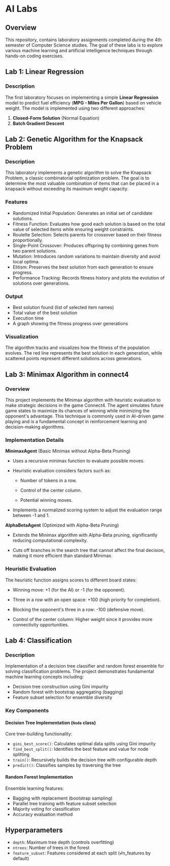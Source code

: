 # AI Labs

## Overview
This repository, contains laboratory assignments completed during the 4th semester of Computer Science studies. The goal of these labs is to explore various machine learning and artificial intelligence techniques through hands-on coding exercises.

## Lab 1: Linear Regression
### Description
The first laboratory focuses on implementing a simple **Linear Regression** model to predict fuel efficiency (**MPG - Miles Per Gallon**) based on vehicle weight. The model is implemented using two different approaches:
1. **Closed-Form Solution** (Normal Equation)
2. **Batch Gradient Descent**

## Lab 2: Genetic Algorithm for the Knapsack Problem  
### Description
This laboratory implements a genetic algorithm to solve the Knapsack Problem, a classic combinatorial optimization problem. The goal is to determine the most valuable combination of items that can be placed in a knapsack without exceeding its maximum weight capacity.  

### Features

- Randomized Initial Population: Generates an initial set of candidate solutions.
- Fitness Function: Evaluates how good each solution is based on the total value of selected items while ensuring weight constraints.
- Roulette Selection: Selects parents for crossover based on their fitness proportionally.
- Single-Point Crossover: Produces offspring by combining genes from two parent solutions.
- Mutation: Introduces random variations to maintain diversity and avoid local optima.
- Elitism: Preserves the best solution from each generation to ensure progress.
- Performance Tracking: Records fitness history and plots the evolution of solutions over generations.
   
### Output

- Best solution found (list of selected item names)
- Total value of the best solution
- Execution time
- A graph showing the fitness progress over generations

### Visualization

The algorithm tracks and visualizes how the fitness of the population evolves. The red line represents the best solution in each generation, while scattered points represent different solutions across generations.


## Lab 3: Minimax Algorithm in connect4
### Overview
This project implements the Minimax algorithm with heuristic evaluation to make strategic decisions in the game Connect4. The agent simulates future game states to maximize its chances of winning while minimizing the opponent's advantage. This technique is commonly used in AI-driven game playing and is a fundamental concept in reinforcement learning and decision-making algorithms.

### Implementation Details
**MinimaxAgent** (Basic Minimax without Alpha-Beta Pruning)
- Uses a recursive minimax function to evaluate possible moves.

- Heuristic evaluation considers factors such as:

   - Number of tokens in a row.

   - Control of the center column.

   - Potential winning moves.

- Implements a normalized scoring system to adjust the evaluation range between -1 and 1.

**AlphaBetaAgent** (Optimized with Alpha-Beta Pruning)
- Extends the Minimax algorithm with Alpha-Beta pruning, significantly reducing computational complexity.

- Cuts off branches in the search tree that cannot affect the final decision, making it more efficient than standard Minimax.

### Heuristic Evaluation
The heuristic function assigns scores to different board states:

- Winning move: +1 (for the AI) or -1 (for the opponent).

- Three in a row with an open space: +100 (high priority for completion).

- Blocking the opponent's three in a row: -100 (defensive move).

- Control of the center column: Higher weight since it provides more connectivity opportunities.

## Lab 4: Classification

### Description
Implementation of a decision tree classifier and random forest ensemble for solving classification problems. The project demonstrates fundamental machine learning concepts including:
- Decision tree construction using Gini impurity
- Random forest with bootstrap aggregating (bagging)
- Feature subset selection for ensemble diversity

### Key Components

#### Decision Tree Implementation (`Node` class)
Core tree-building functionality:
- `gini_best_score()`: Calculates optimal data splits using Gini impurity
- `find_best_split()`: Identifies the best feature and value for node splitting
- `train()`: Recursively builds the decision tree with configurable depth
- `predict()`: Classifies samples by traversing the tree

#### Random Forest Implementation
Ensemble learning features:
- Bagging with replacement (bootstrap sampling)
- Parallel tree training with feature subset selection
- Majority voting for classification
- Accuracy evaluation method

## Hyperparameters
- `depth`: Maximum tree depth (controls overfitting)
- `ntrees`: Number of trees in the forest
- `feature_subset`: Features considered at each split (√n_features by default)
